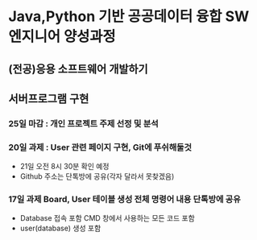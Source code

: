 # Java,Python 기반 공공데이터 융합 SW 엔지니어 양성과정
## (전공)응용 소프트웨어 개발하기
## 서버프로그램 구현

### 25일 마감 : 개인 프로젝트 주제 선정 및 분석

### 20일 과제 : User 관련 페이지 구현, Git에 푸쉬해둘것
   - 21일 오전 8시 30분 확인 예정
   - Github 주소는 단톡방에 공유(각자 달라서 못찾겠음)
   
### 17일 과제 Board, User 테이블 생성 전체 명령어 내용 단톡방에 공유
- Database 접속 포함 CMD 창에서 사용하는 모든 코드 포함
- user(database) 생성 포함
   